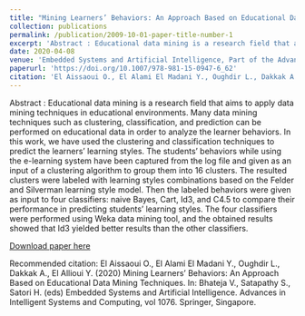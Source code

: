 ```yaml
---
title: "Mining Learners’ Behaviors: An Approach Based on Educational Data Mining Techniques"
collection: publications
permalink: /publication/2009-10-01-paper-title-number-1
excerpt: 'Abstract : Educational data mining is a research field that aims to apply data mining techniques in educational environments. Many data mining techniques such as clustering, classification, and prediction can be performed on educational data in order to analyze the learner behaviors. In this work, we have used the clustering and classification techniques to predict the learners’ learning styles. The students’ behaviors while using the e-learning system have been captured from the log file and given as an input of a clustering algorithm to group them into 16 clusters. The resulted clusters were labeled with learning styles combinations based on the Felder and Silverman learning style model. Then the labeled behaviors were given as input to four classifiers: naive Bayes, Cart, Id3, and C4.5 to compare their performance in predicting students’ learning styles. The four classifiers were performed using Weka data mining tool, and the obtained results showed that Id3 yielded better results than the other classifiers.'
date: 2020-04-08
venue: 'Embedded Systems and Artificial Intelligence, Part of the Advances in Intelligent Systems and Computing book series (AISC, volume 1076)'
paperurl: 'https://doi.org/10.1007/978-981-15-0947-6_62'
citation: 'El Aissaoui O., El Alami El Madani Y., Oughdir L., Dakkak A., El Allioui Y. (2020) Mining Learners’ Behaviors: An Approach Based on Educational Data Mining Techniques. In: Bhateja V., Satapathy S., Satori H. (eds) Embedded Systems and Artificial Intelligence. Advances in Intelligent Systems and Computing, vol 1076. Springer, Singapore'
---
```

Abstract : Educational data mining is a research field that aims to apply data mining techniques in educational environments. Many data mining techniques such as clustering, classification, and prediction can be performed on educational data in order to analyze the learner behaviors. In this work, we have used the clustering and classification techniques to predict the learners’ learning styles. The students’ behaviors while using the e-learning system have been captured from the log file and given as an input of a clustering algorithm to group them into 16 clusters. The resulted clusters were labeled with learning styles combinations based on the Felder and Silverman learning style model. Then the labeled behaviors were given as input to four classifiers: naive Bayes, Cart, Id3, and C4.5 to compare their performance in predicting students’ learning styles. The four classifiers were performed using Weka data mining tool, and the obtained results showed that Id3 yielded better results than the other classifiers.

[Download paper here](https://www.researchgate.net/profile/Youssouf_El_Allioui/publication/340497054_Mining_Learners%27_Behaviors_An_Approach_Based_on_Educational_Data_Mining_Techniques/links/5e98e1f792851c2f52a9e4c0/Mining-Learners-Behaviors-An-Approach-Based-on-Educational-Data-Mining-Techniques.pdf?origin=searchReact&_iepl%5BgeneralViewId%5D=3zkgk8xD7MY9n8JgdRXhBxc3R5s8FJuEJr3S&_iepl%5Bcontexts%5D%5B0%5D=searchReact&_iepl%5BviewId%5D=dPDJXj0oqWvIHI6cYmQKTFV2E1HiOMlg4RUH&_iepl%5BsearchType%5D=publication&_iepl%5Bdata%5D%5BcountLessEqual20%5D=1&_iepl%5Bdata%5D%5BinteractedWithPosition1%5D=1&_iepl%5Bdata%5D%5BwithEnrichment%5D=1&_iepl%5Bposition%5D=1&_iepl%5BrgKey%5D=PB%3A340497054&_iepl%5BinteractionType%5D=publicationDownload)

Recommended citation: El Aissaoui O., El Alami El Madani Y., Oughdir L., Dakkak A., El Allioui Y. (2020) Mining Learners’ Behaviors: An Approach Based on Educational Data Mining Techniques. In: Bhateja V., Satapathy S., Satori H. (eds) Embedded Systems and Artificial Intelligence. Advances in Intelligent Systems and Computing, vol 1076. Springer, Singapore.
